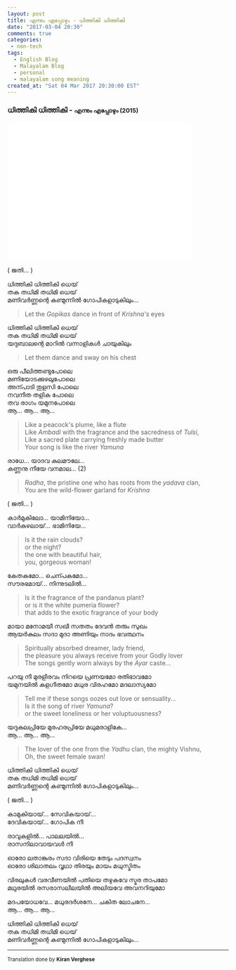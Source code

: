 ```yaml
---
layout: post
title: എന്നും എപ്പോഴും - ധിത്തികി ധിത്തികി 
date: "2017-03-04 20:30"
comments: true
categories:
 - non-tech
tags:
  - English Blog
  - Malayalam Blog
  - personal
  - malayalam song meaning
created_at: "Sat 04 Mar 2017 20:30:00 EST"
---
```


### ധിത്തികി ധിത്തികി - <small>എന്നും എപ്പോഴും (2015)</small>

<iframe width="420" height="315" src="//www.youtube.com/v/-6k7k5jaARY?version=3&autoplay=0&controls=0&showinfo=0&rel=0&modestbranding=1&iv_load_policy=3&fs=1&hl=en_US" frameborder="0" allowfullscreen></iframe>

<!-- more -->

( ജതി&hellip; )

ധിത്തികി ധിത്തികി ധെയ്  
തക തധിമി തധിമി ധെയ്  
മണിവർണ്ണന്റെ കണ്മുന്നിൽ ഗോപികളാടുകിലും&hellip;  

> Let the *Gopikas* dance in front of *Krishna's* eyes

ധിത്തികി ധിത്തികി ധെയ്  
തക തധിമി തധിമി ധെയ്  
യദുബാലന്റെ മാറിൽ വന്നാളികൾ ചായുകിലും   

> Let them dance and sway on his chest

ഒരു പീലിത്തണ്ടുപോലെ   
മണിയോടക്കുഴലുപോലെ   
അന്പാടി തുളസി പോലെ   
നവനീത തളിക പോലെ   
തവ രാഗം യമുനപോലെ   
ആ&hellip; ആ&hellip; ആ&hellip;   

> Like a peacock's plume, like a flute  
> Like *Ambadi* with the fragrance and the sacredness of *Tulsi*,  
> Like a sacred plate carrying freshly made butter  
> Your song is like the river *Yamuna*

രാധേ&hellip; യാദവ കുലമൗലേ&hellip;   
കണ്ണനു നീയേ വനമാല&hellip; (2)  

> *Radha*, the pristine one who has roots from the *yadava* clan,  
> You are the wild-flower garland for *Krishna*

( ജതി&hellip; )

കാർമുകിലോ&hellip;  യാമിനിയോ&hellip;  
വാർകുഴലായ്&hellip; ഭാമിനിയേ&hellip;  

> Is it the rain clouds?  
> or the night?  
> the one with beautiful hair,  
> you, gorgeous woman!

കേതകമോ&hellip; ചെന്പകമോ&hellip;   
സൗരഭമായ്&hellip; നിന്നുടലിൽ&hellip;  

> Is it the fragrance of the pandanus plant?  
> or is it the white pumeria flower?  
> that adds to the exotic fragrance of your body

മായാ മനോമയീ സഖീ സതതം ദേവൻ തരും സുഖം   
ആയർകുലം സദാ മുദാ അണിയും നാദം ഭവത്ഥനം  

> Spiritually absorbed dreamer, lady friend,  
> the pleasure you always receive from your Godly lover   
> The songs gently worn always by the *Ayar* caste&hellip;

പറയു നീ മുരളീരവം നിറയെ പ്രണയമോ രതിഭാവമോ   
യമുനയിൽ കളഗീതമോ മധുര വിരഹമോ മദലാസ്യമോ   

> Tell me if these songs oozes out love or sensuality&hellip;  
> Is it the song of river *Yamuna*?  
> or the sweet loneliness or her voluptuousness?

യദുകുലപ്രിയേ   മുരഹരപ്രിയേ   മധുമരാളികേ&hellip;  
ആ&hellip; ആ&hellip; ആ&hellip;   

> The lover of the one from the *Yadhu* clan, the mighty Vishnu,   
> Oh, the sweet female swan! 

ധിത്തികി ധിത്തികി ധെയ്  
തക തധിമി തധിമി ധെയ്  
മണിവർണ്ണന്റെ കണ്മുന്നിൽ ഗോപികളാടുകിലും&hellip;  

( ജതി&hellip; )

കാമുകിയായ്&hellip;    സേവികയായ്&hellip;    
ദേവികയായ്&hellip;    ഗോപിക നീ   

രാവുകളിൽ&hellip;    പാലലയിൽ&hellip;    
രാസനിലാവായവൾ നീ   

ഓരോ ലതാങ്കുരം സദാ വിരിയെ തേടും പദസ്വനം   
ഓരോ ശിലാതലം വൃഥാ തിരയും മായം മധുസ്മിതം  

വിരലുകൾ വരവീണയിൽ പതിയെ തഴുകവേ സ്മര താപമോ   
മഥുരയിൽ രസരാസലീലയിൽ അലിയവേ അവനറിയുമോ   

മദപയോധവേ&hellip; 
മധുരദർശനേ&hellip; 
ചകിത ലോചനേ&hellip;  
ആ&hellip; ആ&hellip; ആ&hellip;   

ധിത്തികി ധിത്തികി ധെയ്  
തക തധിമി തധിമി ധെയ്  
മണിവർണ്ണന്റെ കണ്മുന്നിൽ ഗോപികളാടുകിലും&hellip;
  
-----
<small>Translation done by **Kiran Verghese**</small>
